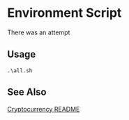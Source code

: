 # Environment Script 

There was an attempt

## Usage ##

```
.\all.sh
```
## See Also ##

[Cryptocurrency README](CRYPTOCURRENCY.MD)
